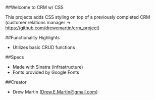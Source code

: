 ##Welcome to CRM w/ CSS

This projects adds CSS styling on top of a previously completed CRM (customer relations manager -> https://github.com/drewemartin/crm_project)

##Functionality Highlights

* Utilizes basic CRUD functions

##Specs

* Made with Sinatra (infrastructure) 
* Fonts provided by Google Fonts

##Creator

* Drew Martin (Drew.E.Martin@gmail.com)


